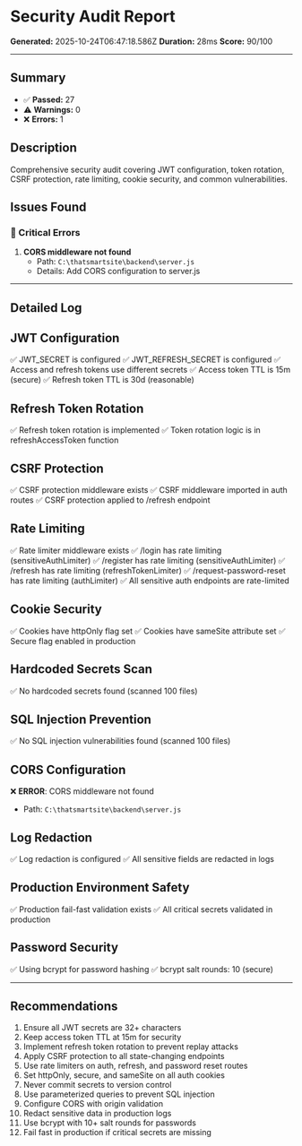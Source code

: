 # Security Audit Report

**Generated:** 2025-10-24T06:47:18.586Z
**Duration:** 28ms
**Score:** 90/100

---

## Summary

- ✅ **Passed:** 27
- ⚠️  **Warnings:** 0
- ❌ **Errors:** 1

## Description

Comprehensive security audit covering JWT configuration, token rotation, CSRF protection, rate limiting, cookie security, and common vulnerabilities.

## Issues Found

### 🔴 Critical Errors

1. **CORS middleware not found**
   - Path: `C:\thatsmartsite\backend\server.js`
   - Details: Add CORS configuration to server.js

---

## Detailed Log


## JWT Configuration

✅ JWT_SECRET is configured
✅ JWT_REFRESH_SECRET is configured
✅ Access and refresh tokens use different secrets
✅ Access token TTL is 15m (secure)
✅ Refresh token TTL is 30d (reasonable)

## Refresh Token Rotation

✅ Refresh token rotation is implemented
✅ Token rotation logic is in refreshAccessToken function

## CSRF Protection

✅ CSRF protection middleware exists
✅ CSRF middleware imported in auth routes
✅ CSRF protection applied to /refresh endpoint

## Rate Limiting

✅ Rate limiter middleware exists
✅ /login has rate limiting (sensitiveAuthLimiter)
✅ /register has rate limiting (sensitiveAuthLimiter)
✅ /refresh has rate limiting (refreshTokenLimiter)
✅ /request-password-reset has rate limiting (authLimiter)
✅ All sensitive auth endpoints are rate-limited

## Cookie Security

✅ Cookies have httpOnly flag set
✅ Cookies have sameSite attribute set
✅ Secure flag enabled in production

## Hardcoded Secrets Scan

✅ No hardcoded secrets found (scanned 100 files)

## SQL Injection Prevention

✅ No SQL injection vulnerabilities found (scanned 100 files)

## CORS Configuration

❌ **ERROR**: CORS middleware not found
   - Path: `C:\thatsmartsite\backend\server.js`

## Log Redaction

✅ Log redaction is configured
✅ All sensitive fields are redacted in logs

## Production Environment Safety

✅ Production fail-fast validation exists
✅ All critical secrets validated in production

## Password Security

✅ Using bcrypt for password hashing
✅ bcrypt salt rounds: 10 (secure)

---

## Recommendations

1. Ensure all JWT secrets are 32+ characters
2. Keep access token TTL at 15m for security
3. Implement refresh token rotation to prevent replay attacks
4. Apply CSRF protection to all state-changing endpoints
5. Use rate limiters on auth, refresh, and password reset routes
6. Set httpOnly, secure, and sameSite on all auth cookies
7. Never commit secrets to version control
8. Use parameterized queries to prevent SQL injection
9. Configure CORS with origin validation
10. Redact sensitive data in production logs
11. Use bcrypt with 10+ salt rounds for passwords
12. Fail fast in production if critical secrets are missing

